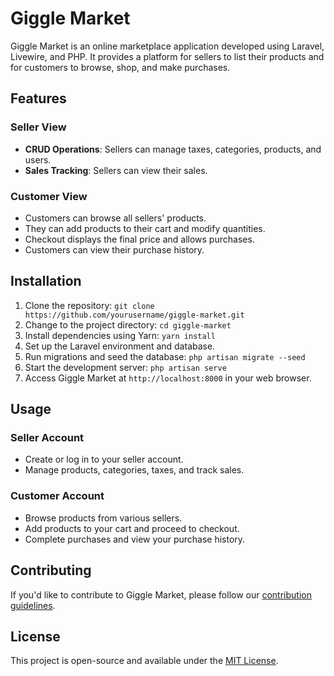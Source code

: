 # Giggle Market

Giggle Market is an online marketplace application developed using Laravel, Livewire, and PHP. It provides a platform for sellers to list their products and for customers to browse, shop, and make purchases.

## Features

### Seller View

- **CRUD Operations**: Sellers can manage taxes, categories, products, and users.
- **Sales Tracking**: Sellers can view their sales.

### Customer View

- Customers can browse all sellers' products.
- They can add products to their cart and modify quantities.
- Checkout displays the final price and allows purchases.
- Customers can view their purchase history.

## Installation

1. Clone the repository: `git clone https://github.com/yourusername/giggle-market.git`
2. Change to the project directory: `cd giggle-market`
3. Install dependencies using Yarn: `yarn install`
4. Set up the Laravel environment and database.
5. Run migrations and seed the database: `php artisan migrate --seed`
6. Start the development server: `php artisan serve`
7. Access Giggle Market at `http://localhost:8000` in your web browser.

## Usage

### Seller Account

- Create or log in to your seller account.
- Manage products, categories, taxes, and track sales.

### Customer Account

- Browse products from various sellers.
- Add products to your cart and proceed to checkout.
- Complete purchases and view your purchase history.

## Contributing

If you'd like to contribute to Giggle Market, please follow our [contribution guidelines](CONTRIBUTING.md).

## License

This project is open-source and available under the [MIT License](LICENSE).
